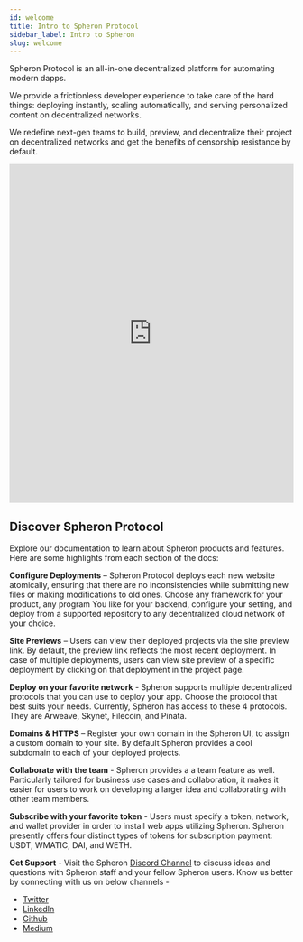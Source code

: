 ```yaml
---
id: welcome
title: Intro to Spheron Protocol
sidebar_label: Intro to Spheron
slug: welcome
---
```


Spheron Protocol is an all-in-one decentralized platform for automating modern dapps.

We provide a frictionless developer experience to take care of the hard things: deploying instantly, scaling automatically, and serving personalized content on decentralized networks.

We redefine next-gen teams to build, preview, and decentralize their project on decentralized networks and get the benefits of censorship resistance by default.

<iframe
  src="https://www.youtube.com/embed/GKrGFiaE2Oc"
  width="100%"
  height="600"
  frameborder="0"
  allow="autoplay; fullscreen; picture-in-picture"
  allowfullscreen
></iframe>

## Discover Spheron Protocol

Explore our documentation to learn about Spheron products and features. Here are some highlights from each section of the docs:

**Configure Deployments** – Spheron Protocol deploys each new website atomically, ensuring that there are no inconsistencies while submitting new files or making modifications to old ones. Choose any framework for your product, any program You like for your backend, configure your setting, and deploy from a supported repository to any decentralized cloud network of your choice.

**Site Previews** – Users can view their deployed projects via the site preview link. By default, the preview link reflects the most recent deployment. In case of multiple deployments, users can view site preview of a specific deployment by clicking on that deployment in the project page.

**Deploy on your favorite network** - Spheron supports multiple decentralized protocols that you can use to deploy your app. Choose the protocol that best suits your needs. Currently, Spheron has access to these 4 protocols. They are Arweave, Skynet, Filecoin, and Pinata.

**Domains & HTTPS** – Register your own domain in the Spheron UI, to assign a custom domain to your site. By default Spheron provides a cool subdomain to each of your deployed projects.

**Collaborate with the team** - Spheron provides a a team feature as well. Particularly tailored for business use cases and collaboration, it makes it easier for users to work on developing a larger idea and collaborating with other team members.

**Subscribe with your favorite token** - Users must specify a token, network, and wallet provider in order to install web apps utilizing Spheron. Spheron presently offers four distinct types of tokens for subscription payment: USDT, WMATIC, DAI, and WETH.

**Get Support** - Visit the Spheron [Discord Channel](https://discord.com/invite/ahxuCtm) to discuss ideas and questions with Spheron staff and your fellow Spheron users.
Know us better by connecting with us on below channels -

- [Twitter](https://twitter.com/SpheronHQ)
- [LinkedIn](https://www.linkedin.com/company/spheron/)
- [Github](https://github.com/argoapp-live)
- [Medium](https://spheron.medium.com/)
